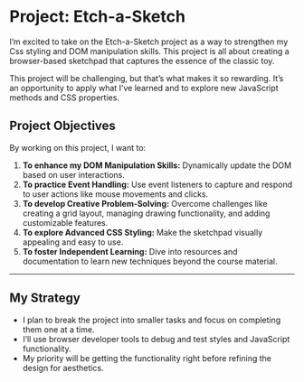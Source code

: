 # Project: Etch-a-Sketch

I’m excited to take on the Etch-a-Sketch project as a way to strengthen my Css styling and DOM manipulation skills. This project is all about creating a browser-based sketchpad that captures the essence of the classic toy.

This project will be challenging, but that’s what makes it so rewarding. It’s an opportunity to apply what I’ve learned and to explore new JavaScript methods and CSS properties.

## Project Objectives

By working on this project, I want to:

1. **To enhance my DOM Manipulation Skills:** Dynamically update the DOM based on user interactions.
2. **To practice Event Handling:** Use event listeners to capture and respond to user actions like mouse movements and clicks.
3. **To develop Creative Problem-Solving:** Overcome challenges like creating a grid layout, managing drawing functionality, and adding customizable features.
4. **To explore Advanced CSS Styling:** Make the sketchpad visually appealing and easy to use.
5. **To foster Independent Learning:** Dive into resources and documentation to learn new techniques beyond the course material.

---

## My Strategy

- I plan to break the project into smaller tasks and focus on completing them one at a time.
- I’ll use browser developer tools to debug and test styles and JavaScript functionality.
- My priority will be getting the functionality right before refining the design for aesthetics.
